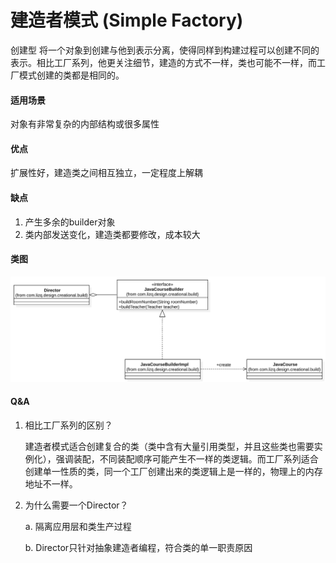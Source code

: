 # 建造者模式  (Simple Factory)

创建型
将一个对象到创建与他到表示分离，使得同样到构建过程可以创建不同的表示。相比工厂系列，他更关注细节，建造的方式不一样，类也可能不一样，而工厂模式创建的类都是相同的。

#### 适用场景

对象有非常复杂的内部结构或很多属性

#### 优点

扩展性好，建造类之间相互独立，一定程度上解耦

#### 缺点

1. 产生多余的builder对象
2. 类内部发送变化，建造类都要修改，成本较大

#### 类图

![类图](https://github.com/1065763582/java-design-patterns/blob/master/src/resources/img/builder.svg)

#### Q&A

1. 相比工厂系列的区别？

   建造者模式适合创建复合的类（类中含有大量引用类型，并且这些类也需要实例化），强调装配，不同装配顺序可能产生不一样的类逻辑。而工厂系列适合创建单一性质的类，同一个工厂创建出来的类逻辑上是一样的，物理上的内存地址不一样。

2. 为什么需要一个Director？

   a.  隔离应用层和类生产过程

   b.  Director只针对抽象建造者编程，符合类的单一职责原因